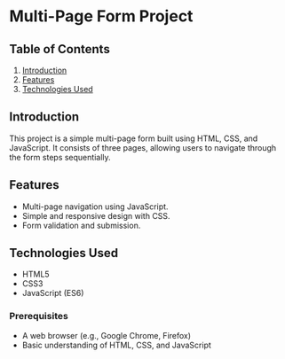# Multi-Page Form Project

## Table of Contents
1. [Introduction](#introduction)
2. [Features](#features)
3. [Technologies Used](#technologies-used)


## Introduction
This project is a simple multi-page form built using HTML, CSS, and JavaScript. It consists of three pages, allowing users to navigate through the form steps sequentially.

## Features
- Multi-page navigation using JavaScript.
- Simple and responsive design with CSS.
- Form validation and submission.

## Technologies Used
- HTML5
- CSS3
- JavaScript (ES6)

### Prerequisites
- A web browser (e.g., Google Chrome, Firefox)
- Basic understanding of HTML, CSS, and JavaScript
